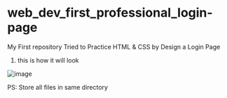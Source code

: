 # web_dev_first_professional_login-page
My First repository 
Tried to Practice HTML & CSS by Design a Login Page 

1) this is how it will look

![image](https://user-images.githubusercontent.com/53445466/67097587-07f16000-f1d8-11e9-8e2b-29e8a6a30e2d.png)

PS: Store all files in same directory
